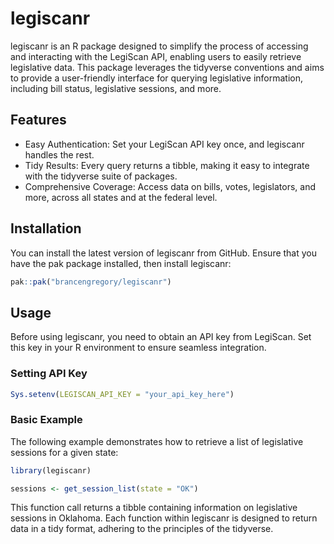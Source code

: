 
<!-- README.md is generated from README.Rmd. Please edit that file -->

# legiscanr

<!-- badges: start -->
<!-- badges: end -->

legiscanr is an R package designed to simplify the process of accessing
and interacting with the LegiScan API, enabling users to easily retrieve
legislative data. This package leverages the tidyverse conventions and
aims to provide a user-friendly interface for querying legislative
information, including bill status, legislative sessions, and more.

## Features

- Easy Authentication: Set your LegiScan API key once, and legiscanr
  handles the rest.
- Tidy Results: Every query returns a tibble, making it easy to
  integrate with the tidyverse suite of packages.
- Comprehensive Coverage: Access data on bills, votes, legislators, and
  more, across all states and at the federal level.

## Installation

You can install the latest version of legiscanr from GitHub. Ensure that
you have the pak package installed, then install legiscanr:

``` r
pak::pak("brancengregory/legiscanr")
```

## Usage

Before using legiscanr, you need to obtain an API key from LegiScan. Set
this key in your R environment to ensure seamless integration.

### Setting API Key

``` r
Sys.setenv(LEGISCAN_API_KEY = "your_api_key_here")
```

### Basic Example

The following example demonstrates how to retrieve a list of legislative
sessions for a given state:

``` r
library(legiscanr)

sessions <- get_session_list(state = "OK")
```

This function call returns a tibble containing information on
legislative sessions in Oklahoma. Each function within legiscanr is
designed to return data in a tidy format, adhering to the principles of
the tidyverse.
